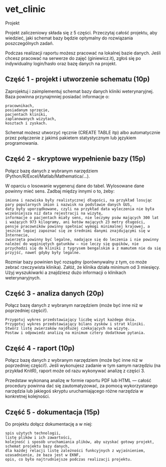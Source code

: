 # vet_clinic

Projekt

Projekt zaliczeniowy składa się z 5 części. Przeczytaj całość projektu, aby wiedzieć, jaki schemat bazy będzie optymalny do rozwiązania poszczególnych zadań.

Podczas realizacji raportu możesz pracować na lokalnej bazie danych. Jeśli chcesz pracować na serwerze do zajęć (giniewicz.it), zgłoś się po indywidualny login/hasło oraz bazę danych na projekt.

## Część 1 - projekt i utworzenie schematu (10p)

Zaprojektuj i zaimplementuj schemat bazy danych kliniki weterynaryjnej. Baza powinna przynajmniej posiadać informacje o:

    pracownikach,
    posiadanym sprzęcie,
    pacjentach kliniki,
    zaplanowanych wizytach,
    kosztach i zyskach.

Schemat możesz utworzyć ręcznie (CREATE TABLE itp) albo automatycznie przez połączenie z jakimś pakietem statystycznym lub językiem programowania.

## Część 2 - skryptowe wypełnienie bazy (15p)

Połącz bazę danych z wybranym narzędziem (Python/R/Excel/Matlab/Mathematica/…).

W oparciu o losowanie wygeneruj dane do tabel. Wylosowane dane powinny mieć sens. Zadbaj między innymi o to, żeby:

    imiona i nazwiska były realistycznej długości, na przykład losując pary popularnych imion i nazwisk na podstawie danych GUS,
    daty były uporządkowane, czyli na przykład data wyleczenia nie była wcześniejsza niż data rejestracji na wizytę,
    informacje o pacjentach miały sens, nie leczymy psów mających 300 lat i ważących 973 kilogramy, ani kotów mających 23 metry długości,
    pensje pracowników powinny spełniać wymogi minimalnej krajowej, a jeszcze lepiej zapoznać się ze średnimi danymi znajdującymi się w Internecie,
    zwierzęta powinny być legalne, nadające się do leczenia i nie powinny należeć do wyginiętych gatunków — nie leczy się gupików, nie przychodzi się do kliniki z tygrysem bengalskim a z mamutem nie da się przyjść, nawet gdyby były legalne.

Rozmiar bazy powinien być rozsądny (porównywalny z tym, co może zebrać rzeczywista klinika). Załóż, że klinika działa minimum od 3 miesięcy. Użyj wyszukiwarki a znajdziesz dużo informacji o klinikach weterynaryjnych.

## Część 3 - analiza danych (20p)

Połącz bazę danych z wybranym narzędziem (może być inne niż w poprzedniej części!).

    Przygotuj wykres przedstawiający liczbę wizyt każdego dnia.
    Przygotuj wykres przedstawiający bilans zysków i strat kliniki.
    Stwórz listę zwierzaków najdłużej czekających na wizytę.
    Postaw i odpowiedz analizą na minimum cztery dodatkowe pytania.

## Część 4 - raport (10p)

Połącz bazę danych z wybranym narzędziem (może być inne niż w poprzedniej części!). Jeśli wykonujesz zadanie w tym samym narzędziu (na przykład KnitR), raport może od razu wykonywać analizę z części 3.

Przedstaw wykonaną analizę w formie raportu PDF lub HTML — całość procedury powinna dać się zautomatyzować, za pomocą wykorzystanego narzędzia lub jakiegoś skryptu uruchamiającego różne narzędzia w konkretnej kolejności.

## Część 5 - dokumentacja (15p)

Do projektu dołącz dokumentację a w niej:

    spis użytych technologii,
    listę plików i ich zawartości,
    kolejność i sposób uruchamiania plików, aby uzyskać gotowy projekt,
    schemat projektu bazy danych,
    dla każdej relacji listę zależności funkcyjnych z wyjaśnieniem,
    uzasadnienie, że baza jest w EKNF,
    opis, co było najtrudniejsze podczas realizacji projektu.

